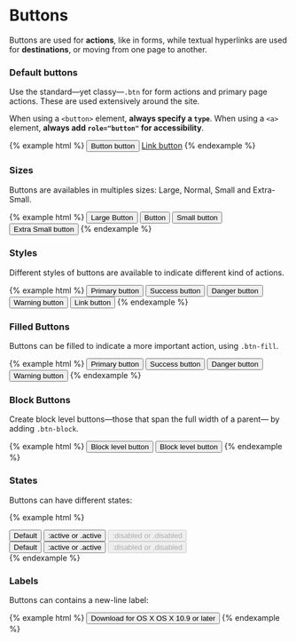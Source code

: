 # Buttons

Buttons are used for **actions**, like in forms, while textual hyperlinks are used for **destinations**, or moving from one page to another.

### Default buttons

Use the standard—yet classy—`.btn` for form actions and primary page actions. These are used extensively around the site.

When using a `<button>` element, **always specify a `type`**. When using a `<a>` element, **always add `role="button"` for accessibility**.

{% example html %}
<button class="btn btn-default" type="button">Button button</button>
<a class="btn btn-default" href="#" role="button">Link button</a>
{% endexample %}

### Sizes

Buttons are availables in multiples sizes: Large, Normal, Small and Extra-Small.

{% example html %}
<button class="btn btn-default btn-lg" type="button">Large Button</button>
<button class="btn btn-default" type="button">Button</button>
<button class="btn btn-default btn-sm" type="button">Small button</button>
<button class="btn btn-default btn-xs" type="button">Extra Small button</button>
{% endexample %}

### Styles

Different styles of buttons are available to indicate different kind of actions.

{% example html %}
<button class="btn btn-primary" type="button">Primary button</button>
<button class="btn btn-success" type="button">Success button</button>
<button class="btn btn-danger" type="button">Danger button</button>
<button class="btn btn-warning" type="button">Warning button</button>
<button class="btn btn-link" type="button">Link button</button>
{% endexample %}

### Filled Buttons

Buttons can be filled to indicate a more important action, using `.btn-fill`.

{% example html %}
<button class="btn btn-primary btn-fill" type="button">Primary button</button>
<button class="btn btn-success btn-fill" type="button">Success button</button>
<button class="btn btn-danger btn-fill" type="button">Danger button</button>
<button class="btn btn-warning btn-fill" type="button">Warning button</button>
{% endexample %}

### Block Buttons

Create block level buttons—those that span the full width of a parent— by adding `.btn-block`.

{% example html %}
<button type="button" class="btn btn-primary btn-fill btn-lg btn-block">Block level button</button>
<button type="button" class="btn btn-default btn-lg btn-block">Block level button</button>
{% endexample %}

### States

Buttons can have different states:

{% example html %}
<div class="btn-toolbar">
    <button class="btn btn-default" type="button">Default</button>
    <button class="btn btn-default active" type="button">:active or .active</button>
    <button class="btn btn-default" disabled type="button">:disabled or .disabled</button>
</div>
<div class="btn-toolbar">
    <button class="btn btn-primary btn-fill" type="button">Default</button>
    <button class="btn btn-primary btn-fill active" type="button">:active or .active</button>
    <button class="btn btn-primary btn-fill" disabled type="button">:disabled or .disabled</button>
</div>
{% endexample %}

### Labels

Buttons can contains a new-line label:

{% example html %}
<button class="btn btn-primary btn-fill btn-block" type="button">
    Download for OS X
    <span class="btn-label">OS X 10.9 or later</span>
</button>
{% endexample %}

